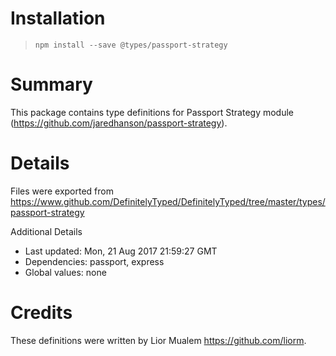 # Installation
> `npm install --save @types/passport-strategy`

# Summary
This package contains type definitions for Passport Strategy module (https://github.com/jaredhanson/passport-strategy).

# Details
Files were exported from https://www.github.com/DefinitelyTyped/DefinitelyTyped/tree/master/types/passport-strategy

Additional Details
 * Last updated: Mon, 21 Aug 2017 21:59:27 GMT
 * Dependencies: passport, express
 * Global values: none

# Credits
These definitions were written by Lior Mualem <https://github.com/liorm>.

